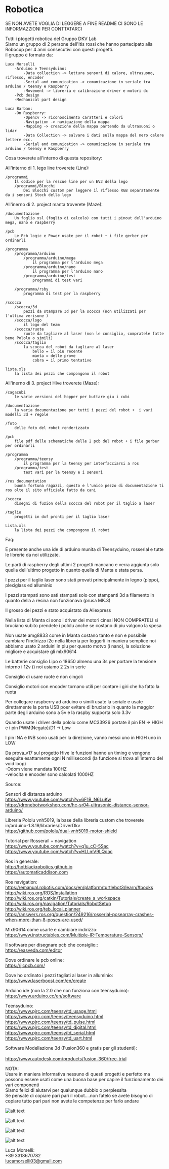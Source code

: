 # Robotica

SE NON AVETE VOGLIA DI LEGGERE A FINE README CI SONO LE INFORMAZZIONI PER CONTTATARCI

Tutti i ptogetti robotica del Gruppo DKV Lab<br/>
Siamo un gruppo di 2 persone dell'Itis rossi che hanno partecipato alla Robocup per 4 anni consecutivi con questi progetti.<br/>
il gruppo è formato da:

	Luca Morselli
		-Arduino e Teensyduino:
			-Data collection -> lettura sensori di calore, ultrasuono, riflesso, encoder
			-Serial and comunication -> comunicazione in seriale tra arduino / teensy e Raspberry
			-Movement -> libreria e calibrazione driver e motori dc
		-Pcb design 
		-Mechanical part design
		
	Luca Barban:
		-On Raspberry:
			-Opencv -> riconoscimento caratteri e colori
			-Navigation -> navigazione della mappa
			-Mapping -> creazione della mappa partendo da ultrasuoni o lidar
			-Data Collection -> salvare i dati sulla mappa del nero calore lettere ecc.
			-Serial and comunication -> comunicazione in seriale tra arduino / teensy e Raspberry
			
Cosa troverete all'interno di questa repository:

All'interno di 1. lego line troverete (Line):

	/programmi
		Il codice per la rescue line per un EV3 della lego
		/programmi/Blocchi
			Dei Blocchi custom per leggere il riflesso RGB separatamente da i sensori Stock della lego

All'inerno di 2. project manta troverete (Maze):

	/documentazione
		Un foglio xsl (foglio di calcolo) con tutti i pinout dell'arduino mega, nano e raspberry 
		
	/pcb
		Le Pcb logic e Power usate per il robot + i file gerber per ordinarli
		
	/programma
		/programma/arduino
			/programma/arduino/mega
				il programma per l'arduino mega
			/programma/arduino/nano
				il programma per l'arduino nano
			/programma/arduino/test
				programmi di test vari
		
		/programma/rsby
			programma di test per la raspberry
	
	/scocca
		/scocca/3d
			pezzi da stampare 3d per la scocca (non utilizzati per l'ultima verisone )
		/scocca/logo
			il logo del team
		/scocca/ruote
			ruote da tagliare al laser (non le consiglio, compratele fatte bene Pololu o simili)
		/scocca/taglio
			la scocca del robot da tagliare al laser 
				bello = il piu recente
				manta = delle prove 
				cobra = il primo tentativo
				
	lista.xls 
		la lista dei pezzi che compongono il robot


All'inerno di 3. project Hive troverete (Maze):

	/cagacubi
		le varie versioni del hopper per buttare giu i cubi
		
	/documentazione
		la varia documentazione per tutti i pezzi del robot +  i vari modelli 3d + regole
	
	/foto
		delle foto del robot renderizzato
	
	/pcb 
		file pdf delle schematiche delle 2 pcb del robot + i file gerber per ordinarli
	
	/programma
		/programma/teensy
			il programma per la teensy per interfacciarsi a ros
		/programma/test
			test vari per la teensy e i sensori
	
	/ros documentation
		buona fortuna ragazzi, questo e l'unico pezzo di documentazione ti ros olte il sito ufficiale fatto da cani
	
	/scocca
		disegni di fuzion della scocca del robot per il taglio a laser
	
	/taglio
		progetti in dxf pronti per il taglio laser
		
	Lista.xls
		la lista dei pezzi che compongono il robot

Faq:

E presente anche una ide di arduino munita di Teensyduino, rosserial e tutte le librerie da noi utilizzate.

Le parti di raspberry degli ultimi 2 progetti mancano e verra aggiunta solo quella dell'ultimo progetto in quanto quella di Manta e stata persa.

I pezzi per il taglio laser sono stati provati principalmente in legno (pippo), plexiglass ed alluminio

I pezzi stampati sono sati stampati solo con stampanti 3d a filamento in quanto della a resina non funzionava (prusa MK.3)

Il grosso dei pezzi e stato acquistato da Aliexpress

Nella lista di Manta ci sono i driver dei motori cinesi NON COMPRATELI si bruciano subito prendete i pololu anche se costano di piu valgono la spesa

Non usate amg8833 come in Manta costano tanto e non e possibile cambiare l'indirizzo i2c nella libreria per leggerli in maniera semplice noi abbiamo usato 2 arduini in piu per questo motvo (i nano), la soluzione migliore e acquistare gli mlx90614

Le batterie consiglio Lipo o 18650 almeno una 3s per portare la tensione intorno i 12v () noi usiamo 2 2s in serie

Consiglio di usare ruote e non cingoli

Consiglio motori con encoder tornano utili per contare i giri che ha fatto la ruota

Per collegare raspberry ad arduino o simili usate la seriale e usate direttamente la porta USB poer evitare di bruciarlo in quanto la maggior parte degli arduino sono a 5v e la raspby supporta solo 3.3v

Quando usate i driver della pololu come MC33926 portate il pin EN -> HIGH e i pin PWM(Negato)/D1 -> Low

I pin INA e INB sono usati per la direzione, vanno messi uno in HIGH uno in LOW 

Da prova_v17 sul progetto Hive le funzioni hanno un timing e vengono eseguite esattamente ogni N millisecondi (la funzione si trova all'interno del void loop)<br/>
	-Odom viene mandata 100HZ<br/>
	-velocita e encoder sono calcolati 1000HZ<br/>



Source:<br/>

Sensori di distanza arduino<br/>
https://www.youtube.com/watch?v=6F1B_N6LuKw<br/>
https://dronebotworkshop.com/hc-sr04-ultrasonic-distance-sensor-arduino/<br/>

Libreria Pololu vnh5019, la base della libreria custom che troverete in/arduino-1.8.19/libraries/DriverDkv<br/>
https://github.com/pololu/dual-vnh5019-motor-shield<br/>
	
Tutorial per Rosserail + navigation<br/>
https://www.youtube.com/watch?v=q1u_cC-5Sac<br/>
https://www.youtube.com/watch?v=HLLmV9LQoac<br/>

Ros in generale:<br/>
http://hotblackrobotics.github.io<br/>
https://automaticaddison.com<br/>

Ros navigation:<br/>
https://emanual.robotis.com/docs/en/platform/turtlebot3/learn/#books<br/>
http://wiki.ros.org/ROS/Installation<br/>
http://wiki.ros.org/catkin/Tutorials/create_a_workspace<br/>
http://wiki.ros.org/navigation/Tutorials/RobotSetup<br/>
http://wiki.ros.org/teb_local_planner<br/>
https://answers.ros.org/question/249216/rosserial-posearray-crashes-when-more-than-8-poses-are-used/<br/>


		
Mlx90614 come usarle e cambiare indirizzo:<br/>
https://www.instructables.com/Multiple-IR-Temperature-Sensors/<br/>
	
Il software per disegnare pcb che consiglio::<br/>
https://easyeda.com/editor<br/>
		
Dove ordinare le pcb online:<br/>
https://jlcpcb.com/<br/>
		
Dove ho ordinato i pezzi tagliati al laser in alluminio:<br/>
https://www.laserboost.com/en/create<br/>
	
Arduino ide (non la 2.0 che non funziona con teensyduino):<br/>
https://www.arduino.cc/en/software<br/>
			
Teensyduino:<br/>
https://www.pjrc.com/teensy/td_usage.html<br/>
https://www.pjrc.com/teensy/teensyduino.html<br/>
https://www.pjrc.com/teensy/td_pulse.html<br/>
https://www.pjrc.com/teensy/td_digital.html<br/>
https://www.pjrc.com/teensy/td_serial.html<br/>
https://www.pjrc.com/teensy/td_uart.html<br/>
		
Software Modellazione 3d (Fusion360 e gratis per gli studenti):<br/>	
https://www.autodesk.com/products/fusion-360/free-trial<br/>

	
	
NOTA:<br/>
Usare in maniera informativa nessuno di questi progetti e perfetto ma possono essere usati come una buona base per capire il funzionamento dei vari componenti<br/>
Siamo felici di aiutarvi per qualunque dubbio o perplessita<br/>
Se pensate di copiare pari pari il robot....non fatelo se avete bisogno di copiare tutto pari pari non avete le competenze per farlo andare<br/>

![alt text](https://github.com/morselliluca/Robotica/blob/main/3.%20Project%20Hive/foto/1.JPG)

![alt text](https://github.com/morselliluca/Robotica/blob/main/3.%20Project%20Hive/foto/2.JPG)

![alt text](https://github.com/morselliluca/Robotica/blob/main/3.%20Project%20Hive/foto/3.JPG)

![alt text](https://github.com/morselliluca/Robotica/blob/main/3.%20Project%20Hive/foto/4.JPG)

Luca Morselli:<br/>
+39 3318670782 <br/>
lucamorselli03@gmail.com<br/>

